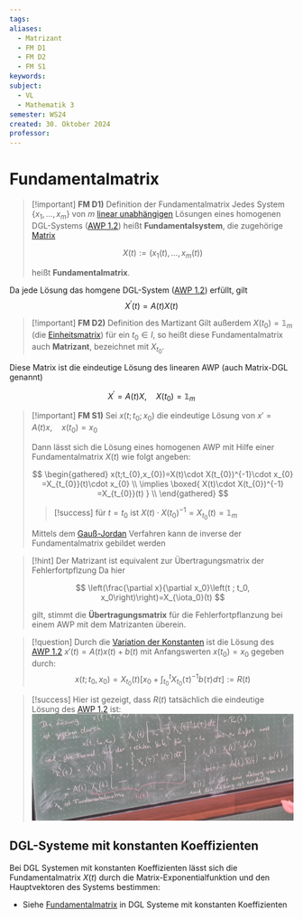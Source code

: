 ```yaml
---
tags: 
aliases:
  - Matrizant
  - FM D1
  - FM D2
  - FM S1
keywords: 
subject:
  - VL
  - Mathematik 3
semester: WS24
created: 30. Oktober 2024
professor:
---
```

 

# Fundamentalmatrix

> [!important] **FM D1)** Definition der Fundamentalmatrix
> Jedes System $\left\{x_1, \ldots, x_m\right\}$ von $m$ [linear unabhängigen](Algebra/Lineare%20Abhängigkeit.md) Lösungen eines homogenen DGL-Systems ([AWP 1.2](Lineare%20DGL-Systeme%201.%20Ordnung.md)) heißt **Fundamentalsystem**, die zugehörige [Matrix](Algebra/Matrix.md)
> 
> $$
> X(t):=\left(x_1(t), \ldots, x_m(t)\right)
> $$
> 
> heißt **Fundamentalmatrix**.


Da jede Lösung das homgene DGL-System ([AWP 1.2](Lineare%20DGL-Systeme%201.%20Ordnung.md)) erfüllt, gilt
$$
X^{\prime}(t)=A(t) X(t)
$$

> [!important] **FM D2)** Definition des Martizant
> Gilt außerdem $X\left(t_0\right)=\mathbb{1}_m$ (die [Einheitsmatrix](Algebra/Einheitsmatrix.md)) für ein $t_0 \in I$, so heißt diese Fundamentalmatrix auch **Matrizant**, bezeichnet mit $X_{t_0}$.
> 


Diese Matrix ist die eindeutige Lösung des linearen AWP (auch Matrix-DGL genannt)

$$
X^{\prime}=A(t) X, \quad X\left(t_0\right)=\mathbb{1}_m
$$

> [!important] **FM S1)** Sei $x(t;t_{0};x_{0})$ die eindeutige Lösung von $x'=A(t)x,\quad x(t_{0}) = x_{0}$
> 
> Dann lässt sich die Lösung eines homogenen AWP mit Hilfe einer Fundamentalmatrix $X(t)$ wie folgt angeben:
> 
> $$
> \begin{gathered}
> x(t;t_{0},x_{0})=X(t)\cdot X(t_{0})^{-1}\cdot x_{0} =X_{t_{0}}(t)\cdot x_{0} \\ \implies \boxed{ X(t)\cdot X(t_{0})^{-1} =X_{t_{0}}(t) } \\
> \end{gathered}
> $$
> 
> > [!success] für $t=t_{0}$ ist $X(t)\cdot X(t_{0})^{-1}=X_{t_{0}}(t)=\mathbb{1}_{m}$
> 
> Mittels dem [Gauß-Jordan](Algebra/Gauß-Jordan-Verfahren.md) Verfahren kann de inverse der Fundamentalmatrix gebildet werden
> 


> [!hint] Der Matrizant ist equivalent zur Übertragungsmatrix der Fehlerfortpflzung
> Da hier
> 
> $$
> \left(\frac{\partial x}{\partial x_0}\left(t ; t_0, x_0\right)\right)=X_{\iota_0}(t)
> $$
> 
> gilt, stimmt die **Übertragungsmatrix** für die Fehlerfortpflanzung bei einem AWP mit dem Matrizanten überein.

> [!question] Durch die [Variation der Konstanten](Analysis/Variation%20der%20Konstanten.md) ist die Lösung des [AWP 1.2](Lineare%20DGL-Systeme%201.%20Ordnung.md) $x'(t)=A(t)x(t)+b(t)$ mit Anfangswerten $x(t_{0})=x_{0}$ gegeben durch: 
$$x\left(t ; t_0, x_0\right)=X_{t_0}(t)\left[x_0+\int_{t_0}^t X_{t_0}(\tau)^{-1} b(\tau) d \tau\right]:=R(t)$$

> [!success] Hier ist gezeigt, dass $R(t)$ tatsächlich die eindeutige Lösung des [AWP 1.2](Lineare%20DGL-Systeme%201.%20Ordnung.md) ist:
> ![](assets/Pasted%20image%2020241106135932.png)

## DGL-Systeme mit konstanten Koeffizienten

Bei DGL Systemen mit konstanten Koeffizienten lässt sich die Fundamentalmatrix $X(t)$ durch die Matrix-Exponentialfunktion und den Hauptvektoren des Systems bestimmen: 

- Siehe [Fundamentalmatrix](Lineare%20DGL-Systeme%201.%20Ordung%20mit%20konstanten%20Koeffizienten.md#Fundamentalmatrix) in DGL Systeme mit konstanten Koeffizienten
